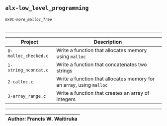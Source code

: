 ## `alx-low_level_programming`
###### `0x0C-more_malloc_free`
-----------------------------
| Project | Description |
| ------- | ----------- |
| `0-malloc_checked.c` | Write a function that allocates memory using `malloc` |
| `1-string_nconcat.c` | Write a function that concatenates two strings |
| `2-calloc.c` | Write a function that allocates memory for an array, using `malloc` |
| `3-array_range.c` | Write a function that creates an array of integers|
-----------------------------
| Author: Francis W. Waitiruka |
| ---------------------------- |
